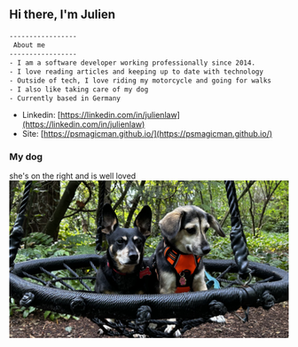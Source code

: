 ## Hi there, I'm Julien 

```
-----------------
 About me
-----------------
- I am a software developer working professionally since 2014.
- I love reading articles and keeping up to date with technology
- Outside of tech, I love riding my motorcycle and going for walks
- I also like taking care of my dog
- Currently based in Germany
```
- Linkedin: [https://linkedin.com/in/julienlaw](https://linkedin.com/in/julienlaw)
- Site: [https://psmagicman.github.io/](https://psmagicman.github.io/)
### My dog
she's on the right and is well loved
![my dog](/IMG_7574.jpg "my dog")
